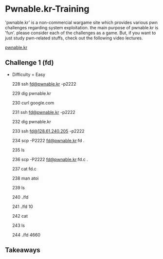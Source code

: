 # Pwnable.kr-Training
'pwnable.kr' is a non-commercial wargame site which provides various pwn challenges regarding system exploitation. the main purpose of pwnable.kr is 'fun'.    please consider each of the challenges as a game. But, if you want to just study pwn-related stuffs, check out the following video lectures.

[pwnable.kr](https://pwnable.kr/play.php)

## Challenge 1 (fd)
- Difficulty = Easy

  228  ssh fd@pwnable.kr -p2222

  229  dig pwnable.kr

  230  curl google.com

  231  ssh fd@pwnable.kr -p2222

  232  dig pwnable.kr

  233  ssh fd@128.61.240.205 -p2222

  234  scp -P2222 fd@pwnable.kr:fd .

  235  ls

  236  scp -P2222 fd@pwnable.kr:fd.c .

  237  cat fd.c

  238  man atoi

  239  ls

  240  ./fd

  241  ./fd 10

  242  cat

  243  ls

  244  ./fd 4660

## Takeaways
